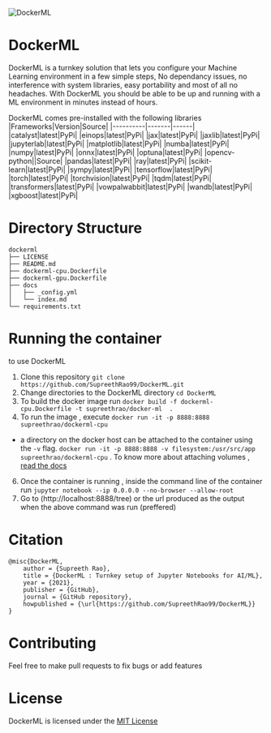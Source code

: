 ![DockerML](https://user-images.githubusercontent.com/55043035/119315145-2b716c00-bc93-11eb-9285-ad354dd1945a.png)
# DockerML
DockerML is a turnkey solution that lets you configure your Machine Learning environment in a few simple steps, No dependancy issues, no interference with system libraries, easy portability and most of all no headaches. With DockerML you should be able to be up and running with a ML environment in minutes instead of hours.  

DockerML comes pre-installed with the following libraries
|Frameworks|Version|Source|
|----------|-------|------|
|catalyst|latest|PyPi|
|einops|latest|PyPi|
|jax|latest|PyPi|
|jaxlib|latest|PyPi|
|jupyterlab|latest|PyPi|
|matplotlib|latest|PyPi|
|numba|latest|PyPi|
|numpy|latest|PyPi|
|onnx|latest|PyPi|
|optuna|latest|PyPi|
|opencv-python||Source|
|pandas|latest|PyPi|
|ray|latest|PyPi|
|scikit-learn|latest|PyPi|
|sympy|latest|PyPi|
|tensorflow|latest|PyPi|
|torch|latest|PyPi|
|torchvision|latest|PyPi|
|tqdm|latest|PyPi|
|transformers|latest|PyPi|
|vowpalwabbit|latest|PyPi|
|wandb|latest|PyPi|
|xgboost|latest|PyPi|

# Directory Structure
```
dockerml
├── LICENSE
├── README.md
├── dockerml-cpu.Dockerfile
├── dockerml-gpu.Dockerfile
├── docs
│   ├── _config.yml
│   └── index.md
└── requirements.txt
```

# Running the container
to use DockerML
1. Clone this repository `git clone https://github.com/SupreethRao99/DockerML.git`
2. Change directories to the DockerML directory `cd DockerML`
3. To build the docker image run `docker build -f dockerml-cpu.Dockerfile -t supreethrao/docker-ml  .`
4. To run the image , execute `docker run -it -p 8888:8888 supreethrao/dockerml-cpu `
  - a directory on the docker host can be attached to the container using the `-v` flag. `docker run -it -p 8888:8888 -v filesystem:/usr/src/app supreethrao/dockerml-cpu` . To know more about attaching volumes , [read the docs](https://docs.docker.com/storage/volumes/)
6. Once the container is running , inside the command line of the container run `jupyter notebook --ip 0.0.0.0 --no-browser --allow-root`
7. Go to (http://localhost:8888/tree) or the url produced as the output when the above command was run (preffered)


# Citation
```
@misc{DockerML,
    author = {Supreeth Rao},
    title = {DockerML : Turnkey setup of Jupyter Notebooks for AI/ML},
    year = {2021},
    publisher = {GitHub},
    journal = {GitHub repository},
    howpublished = {\url{https://github.com/SupreethRao99/DockerML}}
}
```
# Contributing
Feel free to make pull requests to fix bugs or add features

# License
DockerML is licensed under the [MIT License](https://github.com/SupreethRao99/DockerML/blob/main/LICENSE)

